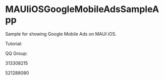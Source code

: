 # MAUIiOSGoogleMobileAdsSampleApp

Sample for showing Google Mobile Ads on MAUI iOS.

Tutorial:

QQ Group:

313308215

521288080